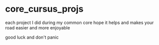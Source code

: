 # core_cursus_projs
each project I did during my common core
hope it helps and makes your road easier and more enjoyable

good luck and don't panic
